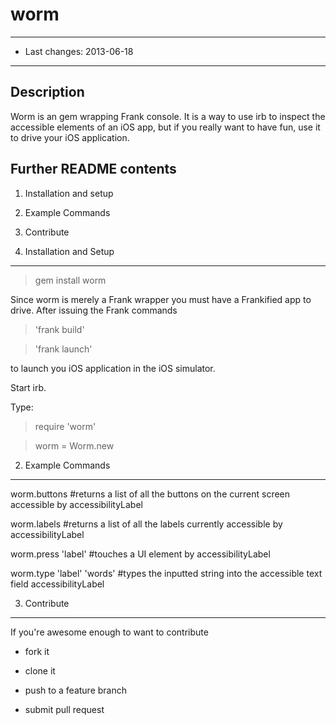 worm
====

-------------------------------------------------
- Last changes: 2013-06-18
-------------------------------------------------

Description
-----------
  Worm is an gem wrapping Frank console. It is a way to use irb to inspect the accessible elements of an iOS app, but if you really want to have fun, use it to drive your iOS application. 

Further README contents
-----------------------
  1. Installation and setup
  2. Example Commands
  3. Contribute

1. Installation and Setup
-------------------------
> gem install worm

Since worm is merely a Frank wrapper you must have a Frankified app to drive. After issuing the Frank commands 

> 'frank build'

> 'frank launch' 

to launch you iOS application in the iOS simulator. 

Start irb. 

Type:

> require 'worm'

> worm = Worm.new

2. Example Commands
------------------------

worm.buttons     #returns a list of all the buttons on the current screen accessible by accessibilityLabel

worm.labels     #returns a list of all the labels currently accessible by accessibilityLabel

worm.press 'label'     #touches a UI element by accessibilityLabel

worm.type 'label' 'words'     #types the inputted string into the accessible text field  accessibilityLabel 


3. Contribute
------------------------

If you're awesome enough to want to contribute

- fork it

- clone it

- push to a feature branch

- submit pull request

